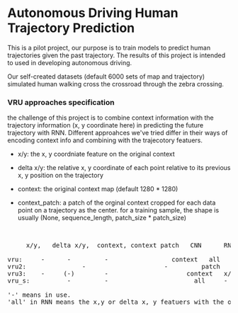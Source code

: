 # Autonomous Driving Human Trajectory Prediction

This is a pilot project, our purpose is to train models to predict human trajectories given the past trajectory. The results of this project is intended to used in developing autonomous driving. 

Our self-created datasets (default 6000 sets of map and trajectory) simulated human walking cross the crossroad through the zebra crossing. 


### VRU approaches specification

the challenge of this project is to combine context information with the trajectory information (x, y coordinate here) in predicting the future trajectory with RNN. Different approahces we've tried differ in their ways of encoding context info and combining with the trajecotory featuers. 


* x/y: the x, y coordniate feature on the original context

* delta x/y: the relative x, y coordinate of each point relative to its previous x, y position on the trajectory

* context: the original context map (default 1280 * 1280)

* context_patch: a patch of the orginal context cropped for each data point on a trajectory as the center. for a training sample, the shape is usually (None, sequence_length, patch_size * patch_size)

<pre>


	 x/y,   delta x/y,  context, context patch   CNN      RNN   fc

vru:	 -	    - 	      -		            context   all     -
vru2:               -                     -         patch     all     -
vru3:  	 -	   (-)	      -                     context   x/y (or x/y + delta x/y)    -
vru_s:   	    -	      -			              all     -

'-' means in use.
'all' in RNN means the x,y or delta x, y featuers with the output vector of CNN  if appicable.
</pre>

